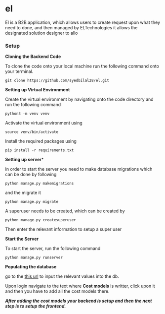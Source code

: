 # el

El is a B2B application, which allows users to create request upon what they need to done, and then managed by ELTechnologies it allows the designated solution designer to allo
### Setup

**Cloning the Backend Code**

To clone the code onto your local machine run the following command onto your terminal.

```git clone https://github.com/syedbilal28/el.git```

**Setting up Virtual Environment**

Create the virtual environment by navigating onto the code directory and run the following command 

```python3 -m venv venv```

Activate the virtual environment using 

```source venv/bin/activate```

Install the required packages using

```pip install -r requirements.txt```

**Setting up server***

In order to start the server you need to make database migrations which can be done by following

```python manage.py makemigrations```

and the migrate it

```python manage.py migrate```

A superuser needs to be created, which can be created by

```python manage.py createsuperuser```

Then enter the relevant information to setup a super user

**Start the Server**

To start the server, run the following command

```python manage.py runserver```

**Populating the database**

go to the [this url](http://127.0.0.1:8000/admin/) to input the relevant values into the db.

Upon login navigate to the text where **Cost models** is writter, click upon it and then you have to add all the cost models there.

***After adding the cost models your backend is setup and then the next step is to setup the frontend.***


